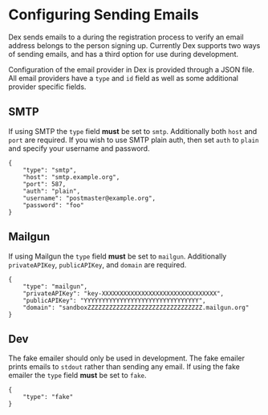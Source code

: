 # Configuring Sending Emails

Dex sends emails to a during the registration process to verify an email
address belongs to the person signing up. Currently Dex supports two ways of
sending emails, and has a third option for use during development.

Configuration of the email provider in Dex is provided through a JSON file. All
email providers have a `type` and `id` field as well as some additional provider
specific fields.

## SMTP

If using SMTP the `type` field **must** be set to `smtp`. Additionally both
`host` and `port` are required. If you wish to use SMTP plain auth, then
set `auth` to `plain` and specify your username and password.

```
{
    "type": "smtp",
    "host": "smtp.example.org",
    "port": 587,
    "auth": "plain",
    "username": "postmaster@example.org",
    "password": "foo"
}
```

## Mailgun

If using Mailgun the `type` field **must** be set to `mailgun`. Additionally
`privateAPIKey`, `publicAPIKey`, and `domain` are required.

```
{
    "type": "mailgun",
    "privateAPIKey": "key-XXXXXXXXXXXXXXXXXXXXXXXXXXXXXXXX",
    "publicAPIKey": "YYYYYYYYYYYYYYYYYYYYYYYYYYYYYYYY",
    "domain": "sandboxZZZZZZZZZZZZZZZZZZZZZZZZZZZZZZZZ.mailgun.org"
}
```

## Dev

The fake emailer should only be used in development. The fake emailer
prints emails to `stdout` rather than sending any email. If using the fake
emailer the `type` field **must** be set to `fake`.

```
{
    "type": "fake"
}
```